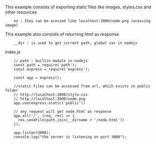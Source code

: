 This example consists of exporting static files like images, styles.css and other resources


        ex : they can be acessed like localhost:3000/node.png (acessing image)
        
        
This example also consists of returning html as response

        __dir : is used to get current path, global var in nodejs


index.js

        // path : builtin module in nodejs
        const path = require('path');
        const express = require('express');

        const app = express();

        //static files can be accessed from url, which exists in public folder
        // http://localhost:3000/style.css
        // http://localhost:3000/node.png
        app.use(express.static('public'))

        // any request will get node.html as response
        app.all('/', (req, res) => {
          res.sendFile(path.join(__dirname + '/node.html'))
        });

        app.listen(3000);
        console.log("the server is listening on port 3000");
